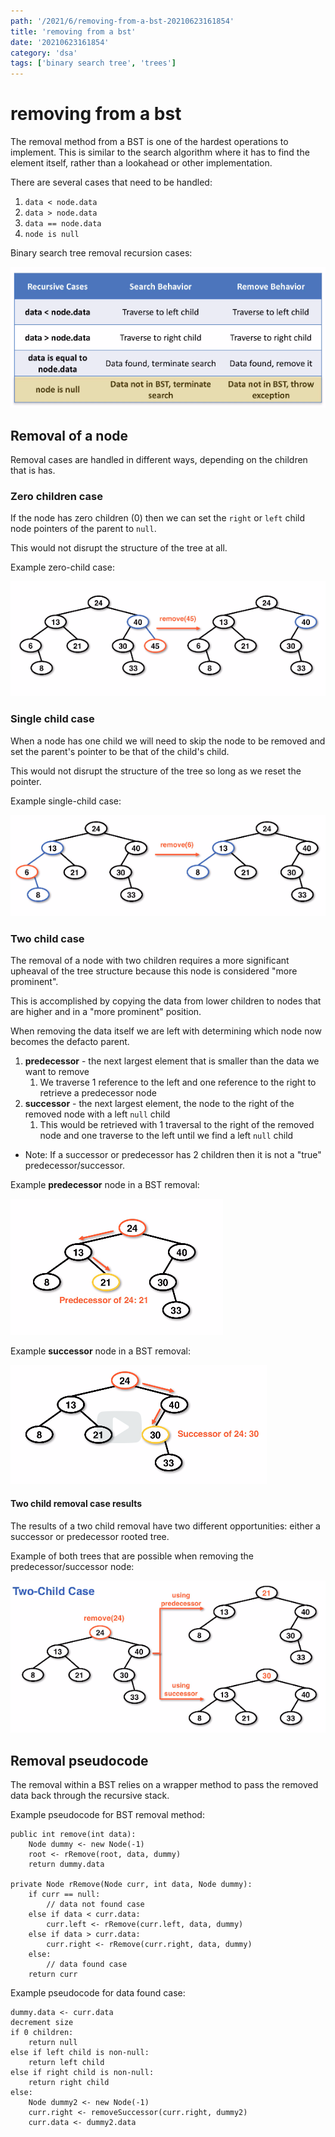 ```yaml
---
path: '/2021/6/removing-from-a-bst-20210623161854'
title: 'removing from a bst'
date: '20210623161854'
category: 'dsa'
tags: ['binary search tree', 'trees']
---
```


# removing from a bst
The removal method from a BST is one of the hardest operations to implement.
This is similar to the search algorithm where it has to find the element itself,
rather than a lookahead or other implementation.

There are several cases that need to be handled:
1. `data < node.data`
1. `data > node.data`
1. `data == node.data`
1. `node is null`

Binary search tree removal recursion cases:


![Removal recursion cases](./20210623162154-img-1.png)


## Removal of a node
Removal cases are handled in different ways, depending on the children that is has.

### Zero children case
If the node has zero children (0) then we can set the `right` or `left` child node
pointers of the parent to `null`.

This would not disrupt the structure of the tree at all.

Example zero-child case:


![Zero-child removal operation from BST](./20210623162334-img-2.png)

### Single child case
When a node has one child we will need to skip the node to be removed and set
the parent's pointer to be that of the child's child.

This would not disrupt the structure of the tree so long as we reset the pointer.

Example single-child case:


![Single-child removal operation from BST](./20210623162518-img-3.png)

### Two child case
The removal of a node with two children requires a more significant upheaval
of the tree structure because this node is considered "more prominent".

This is accomplished by copying the data from lower children to nodes that are
higher and in a "more prominent" position.

When removing the data itself we are left with determining which node now becomes
the defacto parent.
1. **predecessor** - the next largest element that is smaller than the data we want to remove
    1. We traverse 1 reference to the left and one reference to the right to retrieve a predecessor node
1. **successor** - the next largest element, the node to the right of the removed node with a left `null` child
    1. This would be retrieved with 1 traversal to the right of the removed node and one traverse to the left until we find a left `null` child

* Note: If a successor or predecessor has 2 children then it is not a "true" predecessor/successor.


Example **predecessor** node in a BST removal:


![Predecessor node in a BST removal](./20210623163752-img-4.png)


Example **successor** node in a BST removal:


![Successor node in a BST removal](./20210623164003-img-5.png)


#### Two child removal case results
The results of a two child removal have two different opportunities: either a
successor or predecessor rooted tree.

Example of both trees that are possible when removing the predecessor/successor
node:


![Predecessor and successor removal example BST](./20210623164211-img-6.png)

## Removal pseudocode
The removal within a BST relies on a wrapper method to pass the removed data back
through the recursive stack.

Example pseudocode for BST removal method:
```
public int remove(int data):
    Node dummy <- new Node(-1)
    root <- rRemove(root, data, dummy)
    return dummy.data

private Node rRemove(Node curr, int data, Node dummy):
    if curr == null:
        // data not found case
    else if data < curr.data:
        curr.left <- rRemove(curr.left, data, dummy)
    else if data > curr.data:
        curr.right <- rRemove(curr.right, data, dummy)
    else:
        // data found case
    return curr
```

Example pseudocode for data found case:
```
dummy.data <- curr.data
decrement size
if 0 children:
    return null
else if left child is non-null:
    return left child
else if right child is non-null:
    return right child
else:
    Node dummy2 <- new Node(-1)
    curr.right <- removeSuccessor(curr.right, dummy2)
    curr.data <- dummy2.data
```

